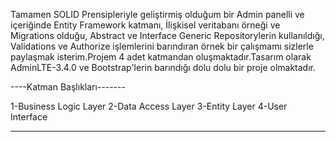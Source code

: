 Tamamen SOLID Prensipleriyle geliştirmiş olduğum bir Admin panelli ve içeriğinde Entity Framework katmanı, İlişkisel veritabanı örneği ve Migrations olduğu, Abstract ve Interface
Generic Repositorylerin kullanıldığı, Validations ve Authorize işlemlerini barındıran örnek bir çalışmamı sizlerle paylaşmak isterim.Projem 4 adet katmandan oluşmaktadır.Tasarım 
olarak AdminLTE-3.4.0 ve Bootstrap'lerin barındığı dolu dolu bir proje olmaktadır.

----Katman Başlıkları-------

  1-Business Logic Layer
  2-Data Access Layer
  3-Entity Layer
  4-User Interface 

----------------------------
